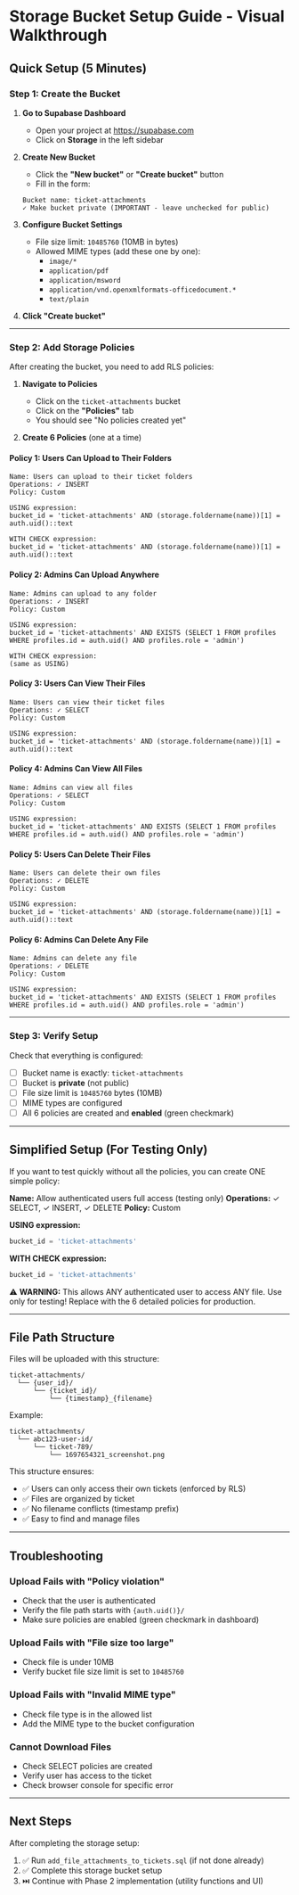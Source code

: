 # Storage Bucket Setup Guide - Visual Walkthrough

## Quick Setup (5 Minutes)

### Step 1: Create the Bucket

1. **Go to Supabase Dashboard**
   - Open your project at https://supabase.com
   - Click on **Storage** in the left sidebar

2. **Create New Bucket**
   - Click the **"New bucket"** or **"Create bucket"** button
   - Fill in the form:

   ```
   Bucket name: ticket-attachments
   ✓ Make bucket private (IMPORTANT - leave unchecked for public)
   ```

3. **Configure Bucket Settings**
   - File size limit: `10485760` (10MB in bytes)
   - Allowed MIME types (add these one by one):
     - `image/*`
     - `application/pdf`
     - `application/msword`
     - `application/vnd.openxmlformats-officedocument.*`
     - `text/plain`

4. **Click "Create bucket"**

---

### Step 2: Add Storage Policies

After creating the bucket, you need to add RLS policies:

1. **Navigate to Policies**
   - Click on the `ticket-attachments` bucket
   - Click on the **"Policies"** tab
   - You should see "No policies created yet"

2. **Create 6 Policies** (one at a time)

#### Policy 1: Users Can Upload to Their Folders
```
Name: Users can upload to their ticket folders
Operations: ✓ INSERT
Policy: Custom

USING expression:
bucket_id = 'ticket-attachments' AND (storage.foldername(name))[1] = auth.uid()::text

WITH CHECK expression:
bucket_id = 'ticket-attachments' AND (storage.foldername(name))[1] = auth.uid()::text
```

#### Policy 2: Admins Can Upload Anywhere
```
Name: Admins can upload to any folder
Operations: ✓ INSERT
Policy: Custom

USING expression:
bucket_id = 'ticket-attachments' AND EXISTS (SELECT 1 FROM profiles WHERE profiles.id = auth.uid() AND profiles.role = 'admin')

WITH CHECK expression:
(same as USING)
```

#### Policy 3: Users Can View Their Files
```
Name: Users can view their ticket files
Operations: ✓ SELECT
Policy: Custom

USING expression:
bucket_id = 'ticket-attachments' AND (storage.foldername(name))[1] = auth.uid()::text
```

#### Policy 4: Admins Can View All Files
```
Name: Admins can view all files
Operations: ✓ SELECT
Policy: Custom

USING expression:
bucket_id = 'ticket-attachments' AND EXISTS (SELECT 1 FROM profiles WHERE profiles.id = auth.uid() AND profiles.role = 'admin')
```

#### Policy 5: Users Can Delete Their Files
```
Name: Users can delete their own files
Operations: ✓ DELETE
Policy: Custom

USING expression:
bucket_id = 'ticket-attachments' AND (storage.foldername(name))[1] = auth.uid()::text
```

#### Policy 6: Admins Can Delete Any File
```
Name: Admins can delete any file
Operations: ✓ DELETE
Policy: Custom

USING expression:
bucket_id = 'ticket-attachments' AND EXISTS (SELECT 1 FROM profiles WHERE profiles.id = auth.uid() AND profiles.role = 'admin')
```

---

### Step 3: Verify Setup

Check that everything is configured:

- [ ] Bucket name is exactly: `ticket-attachments`
- [ ] Bucket is **private** (not public)
- [ ] File size limit is `10485760` bytes (10MB)
- [ ] MIME types are configured
- [ ] All 6 policies are created and **enabled** (green checkmark)

---

## Simplified Setup (For Testing Only)

If you want to test quickly without all the policies, you can create ONE simple policy:

**Name:** Allow authenticated users full access (testing only)
**Operations:** ✓ SELECT, ✓ INSERT, ✓ DELETE
**Policy:** Custom

**USING expression:**
```sql
bucket_id = 'ticket-attachments'
```

**WITH CHECK expression:**
```sql
bucket_id = 'ticket-attachments'
```

⚠️ **WARNING:** This allows ANY authenticated user to access ANY file. Use only for testing! Replace with the 6 detailed policies for production.

---

## File Path Structure

Files will be uploaded with this structure:
```
ticket-attachments/
  └── {user_id}/
      └── {ticket_id}/
          └── {timestamp}_{filename}
```

Example:
```
ticket-attachments/
  └── abc123-user-id/
      └── ticket-789/
          └── 1697654321_screenshot.png
```

This structure ensures:
- ✅ Users can only access their own tickets (enforced by RLS)
- ✅ Files are organized by ticket
- ✅ No filename conflicts (timestamp prefix)
- ✅ Easy to find and manage files

---

## Troubleshooting

### Upload Fails with "Policy violation"
- Check that the user is authenticated
- Verify the file path starts with `{auth.uid()}/`
- Make sure policies are enabled (green checkmark in dashboard)

### Upload Fails with "File size too large"
- Check file is under 10MB
- Verify bucket file size limit is set to `10485760`

### Upload Fails with "Invalid MIME type"
- Check file type is in the allowed list
- Add the MIME type to the bucket configuration

### Cannot Download Files
- Check SELECT policies are created
- Verify user has access to the ticket
- Check browser console for specific error

---

## Next Steps

After completing the storage setup:

1. ✅ Run `add_file_attachments_to_tickets.sql` (if not done already)
2. ✅ Complete this storage bucket setup
3. ⏭️ Continue with Phase 2 implementation (utility functions and UI)
